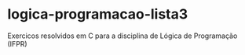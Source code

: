 # logica-programacao-lista3
Exercicos resolvidos em C para a disciplina de Lógica de Programação (IFPR)
